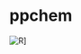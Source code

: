 # ppchem
![R](https://github.com/eilaroc32/ppchem/assets/160879372/11f87bed-8f96-4d2e-9cbc-d379bcc17bd6)]
